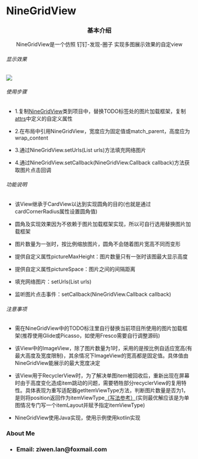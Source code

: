 # NineGridView
<h3 align="center">基本介绍</h3>
<p align="center" blod=true >NineGridView是一个仿照 钉钉-发现-圈子 实现多图展示效果的自定view</p>
<h6>显示效果</h6>
<img src="https://github.com/ziwenL/NineGridView/blob/master/readme/images/examples.gif?raw=true" />

<h6>使用步骤</h6>
<ul>
<li>
<p>1.复制<a href="https://github.com/ziwenL/NineGridView/blob/master/app/src/main/java/com/ziwenl/ninegridview/widgets/NineGirdView.java"  rel="nofollow">NineGridView</a>类到项目中，替换TODO标签处的图片加载框架，复制<a href="https://github.com/ziwenL/NineGridView/blob/master/app/src/main/res/values/attrs.xml"  rel="nofollow">attrs</a>中定义的自定义属性</p>
</li>
<li>
<p>2.在布局中引用NineGridView，宽度应为固定值或match_parent，高度应为wrap_content</p>
</li>
<li>
<p>3.通过NineGridView.setUrls(List<String> urls)方法填充网络图片</p>
</li>
<li>
<p>4.通过NineGridView.setCallback(NineGridView.Callback callback)方法获取图片点击回调</p>
</li>
</ul>

<h6>功能说明</h6>
<ul>
<li>
<p>该View继承于CardView以达到实现圆角的目的(也就是通过cardCornerRadius属性设置圆角值)</p>
</li>
<li>
<p>圆角及实现效果因为不依赖于图片加载框架实现，所以可自行选用替换图片加载框架</p>
</li>
<li>
<p>图片数量为一张时，按比例缩放图片，圆角不会随着图片宽高不同而变形</p>
</li>
<li>
<p>提供自定义属性pictureMaxHeight：图片数量只有一张时该图最大显示高度</p>
</li>
<li>
<p>提供自定义属性pictureSpace：图片之间的间隔距离</p>
</li>
<li>
<p>填充网络图片：setUrls(List<String> urls)</p>
</li>
<li>
<p>监听图片点击事件：setCallback(NineGridView.Callback callback)</p>
</li>
</ul>

<h6>注意事项</h6>
<ul>
<li>
<p>需在NineGridView中的TODO标注里自行替换当前项目所使用的图片加载框架(推荐使用Glide或Picasso，如使用Fresco需要自行调整源码)</p>
</li>
<li>
<p>该View中的ImageView，除了图片数量为1时，采用的是按比例自适应宽高(有最大高度及宽度限制)，其余情况下ImageView的宽高都是固定值。具体值由NineGridView能展示的最大宽度决定</p>
</li>
<li>
<p>该View用于RecyclerView时，为了解决单图item被回收后，重新出现在屏幕时由于高度变化造成item跳动的问题，需要牺牲部分recyclerView的复用特性。具体表现为重写适配器getItemViewType方法，判断图片数量是否为1，是则将position返回作为itemViewType<a href="https://github.com/ziwenL/NineGridView/blob/master/app/src/main/java/com/ziwenl/ninegridview/ui/adapter/MainAdapter.kt"  rel="nofollow">（写法参考）</a>(实则最优解应该是为单图情况专门写一个itemLayout并赋予指定itemViewType)</p>
</li>
<li>
<p>NineGridView使用Java实现，使用示例使用kotlin实现</p>
</li>
</ul>

<h3>About Me<h3>
<ul>
<li>
<p>Email: ziwen.lan@foxmail.com</p>
</li>
</ul>
